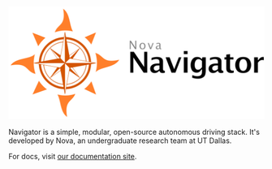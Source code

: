 <img src="docs/assets/res/logo.png" width="600" />

Navigator is a simple, modular, open-source autonomous driving stack. It's developed by Nova, an undergraduate research team at UT Dallas.

For docs, visit [our documentation site](https://nova-utd.github.io/navigator).
